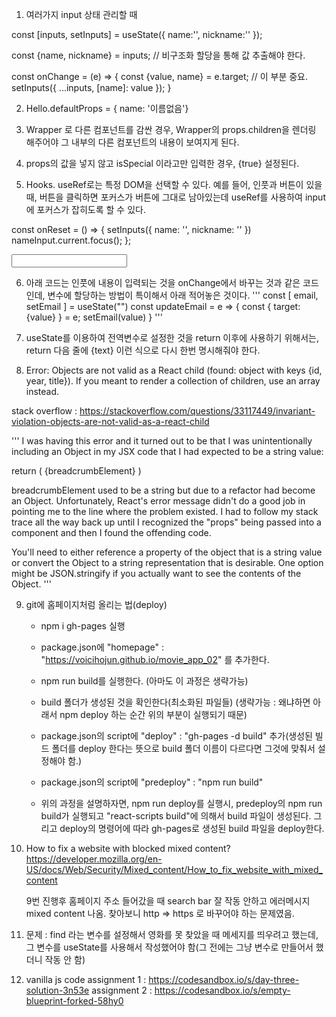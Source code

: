 1. 여러가지 input 상태 관리할 때

const [inputs, setInputs] = useState({
name:'',
nickname:''
});

const {name, nickname} = inputs; // 비구조화 할당을 통해 값 추출해야 한다.

const onChange = (e) => {
const {value, name} = e.target; // 이 부분 중요.
setInputs({
...inputs,
[name]: value
});
}

2. Hello.defaultProps = { name: '이름없음'}

3. Wrapper 로 다른 컴포넌트를 감싼 경우, Wrapper의 props.children을 렌더링 해주어야 그 내부의 다른 컴포넌트의 내용이 보여지게 된다.

4. props의 값을 넣지 않고 isSpecial 이라고만 입력한 경우, {true} 설정된다.

5. Hooks. useRef로는 특정 DOM을 선택할 수 있다. 예를 들어, 인풋과 버튼이 있을 때, 버튼을 클릭하면 포커스가 버튼에 그대로 남아있는데 useRef를 사용하여 input에 포커스가 잡히도록 할 수 있다.

const onReset = () => {
setInputs({
name: '',
nickname: ''
})
nameInput.current.focus();
};

<input name="name" onChange={onChange}...... ref={nameInput}>

6.  아래 코드는 인풋에 내용이 입력되는 것을 onChange에서 바꾸는 것과 같은 코드인데, 변수에 할당하는 방법이 특이해서 아래 적어놓은 것이다.
    '''
    const [ email, setEmail ] = useState("")
    const updateEmail = e => {
    const {
    target: {value}
    } = e;
    setEmail(value)
    }
    '''

7.  useState를 이용하여 전역변수로 설정한 것을 return 이후에 사용하기 위해서는, return 다음 줄에 {text} 이런 식으로 다시 한번 명시해줘야 한다.

8.  Error: Objects are not valid as a React child (found: object with keys {id, year, title}). If you meant to render a collection of children, use an array instead.

stack overflow :
https://stackoverflow.com/questions/33117449/invariant-violation-objects-are-not-valid-as-a-react-child

'''
I was having this error and it turned out to be that I was unintentionally including an Object in my JSX code that I had expected to be a string value:

return (
<BreadcrumbItem href={routeString}>
{breadcrumbElement}
</BreadcrumbItem>
)

breadcrumbElement used to be a string but due to a refactor had become an Object. Unfortunately, React's error message didn't do a good job in pointing me to the line where the problem existed. I had to follow my stack trace all the way back up until I recognized the "props" being passed into a component and then I found the offending code.

You'll need to either reference a property of the object that is a string value or convert the Object to a string representation that is desirable. One option might be JSON.stringify if you actually want to see the contents of the Object.
'''

9. git에 홈페이지처럼 올리는 법(deploy)

   - npm i gh-pages 실행
   - package.json에 "homepage" : "https://voicihojun.github.io/movie_app_02" 를 추가한다.

   - npm run build를 실행한다. (아마도 이 과정은 생략가능)
   - build 폴더가 생성된 것을 확인한다(최소화된 파일들) (생략가능 : 왜냐하면 아래서 npm deploy 하는 순간 위의 부분이 실행되기 때문)

   - package.json의 script에 "deploy" : "gh-pages -d build" 추가(생성된 빌드 폴더를 deploy 한다는 뜻으로 build 폴더 이름이 다르다면 그것에 맞춰서 설정해야 함.)
   - package.json의 script에 "predeploy" : "npm run build"
   - 위의 과정을 설명하자면, npm run deploy를 실행시, predeploy의 npm run build가 실행되고 "react-scripts build"에 의해서 build 파일이 생성된다. 그리고 deploy의 명령어에 따라 gh-pages로 생성된 build 파일을 deploy한다.

10. How to fix a website with blocked mixed content?
    https://developer.mozilla.org/en-US/docs/Web/Security/Mixed_content/How_to_fix_website_with_mixed_content

    9번 진행후 홈페이지 주소 들어갔을 때 search bar 잘 작동 안하고 에러메시지 mixed content 나옴. 찾아보니 http => https 로 바꾸어야 하는 문제였음.

11. 문제 : find 라는 변수를 설정해서 영화를 못 찾았을 때 메세지를 띄우려고 했는데, 그 변수를 useState를 사용해서 작성했어야 함(그 전에는 그냥 변수로 만들어서 했더니 작동 안 함)

12. vanilla js code
    assignment 1 : https://codesandbox.io/s/day-three-solution-3n53e
    assignment 2 : https://codesandbox.io/s/empty-blueprint-forked-58hy0
